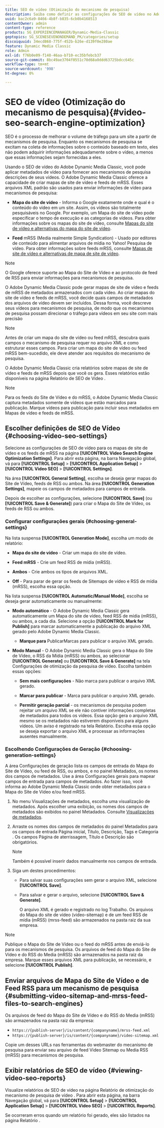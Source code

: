 ```yaml
---
title: SEO de vídeo (Otimização do mecanismo de pesquisa)
description: Saiba como definir as configurações de SEO de vídeo no Adobe Dynamic Media Classic.
uuid: bac2c6a9-8466-4b8f-b835-6cb0b4168513
contentOwner: admin
content-type: reference
products: SG_EXPERIENCEMANAGER/Dynamic-Media-Classic
geptopics: SG_SCENESEVENONDEMAND_PK/categories/setup
discoiquuid: 34ecd868-775f-452b-b26e-d139f0e280ae
feature: Dynamic Media Classic
role: Admin
exl-id: f76b0e09-f148-46aa-b710-ec35bfebcb37
source-git-commit: 8bc49ae3704f0551c70d68a0ddd63725bdcc645c
workflow-type: tm+mt
source-wordcount: '998'
ht-degree: 0%

---
```


# SEO de vídeo (Otimização do mecanismo de pesquisa){#video-seo-search-engine-optimization}

SEO é o processo de melhorar o volume de tráfego para um site a partir de mecanismos de pesquisa. Enquanto os mecanismos de pesquisa se excitam na coleta de informações sobre o conteúdo baseado em texto, eles não podem adquirir informações adequadamente sobre o vídeo, a menos que essas informações sejam fornecidas a eles.

Usando o SEO de vídeo do Adobe Dynamic Media Classic, você pode aplicar metadados de vídeo para fornecer aos mecanismos de pesquisa descrições de seus vídeos. O Adobe Dynamic Media Classic oferece a capacidade de criar mapas de site de vídeo e feeds de mRSS. Esses arquivos XML padrão são usados para enviar informações de vídeo para mecanismos de pesquisa:

* **Mapa do site de vídeo**  - Informa o Google exatamente onde e qual é o conteúdo do vídeo em um site. Assim, os vídeos são totalmente pesquisáveis no Google. Por exemplo, um Mapa do site de vídeo pode especificar o tempo de execução e as categorias de vídeos. Para obter informações sobre os mapas do site de vídeo, consulte [Mapas do site de vídeo e alternativas do mapa do site de vídeo](https://developers.google.com/search/docs/advanced/sitemaps/video-sitemaps?visit_id=637558394348624754-567115452&amp;rd=1).

* **Feed**  mRSS (Media realmente Simple Syndication) - Usado por editores de conteúdo para alimentar arquivos de mídia no Yahoo! Pesquisa de vídeo. Para obter informações sobre feeds mRSS, consulte [Mapas de site de vídeo e alternativas de mapa de site de vídeo](https://developers.google.com/search/docs/advanced/sitemaps/video-sitemaps?visit_id=637558394348624754-567115452&amp;rd=1).

>[!NOTE]
>
>O Google oferece suporte ao Mapa do Site de Vídeo e ao protocolo de feed de RSS para enviar informações para mecanismos de pesquisa.

O Adobe Dynamic Media Classic pode gerar mapas de site de vídeo e feeds de mRSS de metadados armazenados com cada vídeo. Ao criar mapas do site de vídeo e feeds de mRSS, você decide quais campos de metadados dos arquivos de vídeo devem ser incluídos. Dessa forma, você descreve seus vídeos para mecanismos de pesquisa, de modo que os mecanismos de pesquisa possam direcionar o tráfego para vídeos em seu site com mais precisão

>[!NOTE]
>
>Antes de criar um mapa do site de vídeo ou feed mRSS, descubra quais campos o mecanismo de pesquisa requer no arquivo XML e como estruturar esses campos. Para criar um mapa do site de vídeo ou feed mRSS bem-sucedido, ele deve atender aos requisitos do mecanismo de pesquisa.

O Adobe Dynamic Media Classic cria relatórios sobre mapas de site de vídeo e feeds de mRSS depois que você os gera. Esses relatórios estão disponíveis na página Relatório de SEO de Vídeo .

>[!NOTE]
>
>Para os feeds do Site de Vídeo e do mRSS, o Adobe Dynamic Media Classic captura metadados somente de vídeos que estão marcados para publicação. Marque vídeos para publicação para incluir seus metadados em Mapas de vídeo e feeds de mRSS.

## Escolher definições de SEO de Vídeo {#choosing-video-seo-settings}

Selecione as configurações de SEO de vídeo para os mapas de site de vídeo e os feeds de mRSS na página **[!UICONTROL Video Search Engine Optimization Settings]**. Para abrir esta página, na barra Navegação global, vá para **[!UICONTROL Setup]** > **[!UICONTROL Application Setup]** > **[!UICONTROL Video SEO]** > **[!UICONTROL Settings]**.

Na área **[!UICONTROL General Setting]**, escolha se deseja gerar mapas do Site de Vídeo, feeds de RSS ou ambos. Na área **[!UICONTROL Generation Settings]**, mapeie os campos de metadados para campos de entrada.

Depois de escolher as configurações, selecione **[!UICONTROL Save]** (ou **[!UICONTROL Save & Generate]**) para criar o Mapa do Site de Vídeo, os feeds de RSS ou ambos.

### Configurar configurações gerais {#choosing-general-settings}

Na lista suspensa **[!UICONTROL Generation Mode]**, escolha um modo de relatório:

* **Mapa do site de vídeo**  - Criar um mapa do site de vídeo.

* **Feed mRSS**  - Crie um feed RSS de mídia (mRSS).

* **Ambos**  - Crie ambos os tipos de arquivos XML.

* **Off**  - Para parar de gerar os feeds de Sitemaps de vídeo e RSS de mídia (mRSS), escolha essa opção.

Na lista suspensa **[!UICONTROL Automatic/Manual Mode]**, escolha se deseja gerar automaticamente ou manualmente:

* **Modo automático**  - O Adobe Dynamic Media Classic gera automaticamente um Mapa do site de vídeo, feed RSS de mídia (mRSS), ou ambos, a cada dia. Selecione a opção **[!UICONTROL Mark for Publish]** para marcar automaticamente a publicação do arquivo XML gerado pelo Adobe Dynamic Media Classic.

   * **Marque para** PublicarMarcas para publicar o arquivo XML gerado.

* **Modo Manual**  - O Adobe Dynamic Media Classic gera o Mapa do Site de Vídeo, o RSS da Mídia (mRSS) ou ambos, ao selecionar  **[!UICONTROL Generate]** ou  **[!UICONTROL Save & Generate]** na tela Configurações de otimização da pesquisa de vídeo. Escolha também essas opções:

   * **Sem mais configurações**  - Não marca para publicar o arquivo XML gerado.

   * **Marcar para publicar**  - Marca para publicar o arquivo XML gerado.

   * **Permitir geração parcial**  - os mecanismos de pesquisa podem rejeitar um arquivo XML se ele não contiver informações completas de metadados para todos os vídeos. Essa opção gera o arquivo XML mesmo se os metadados não estiverem disponíveis para alguns vídeos. Um aviso é registrado na tela Relatório. Escolha essa opção se deseja exportar o arquivo XML e processar as informações ausentes manualmente.

### Escolhendo Configurações de Geração {#choosing-generation-settings}

A área Configurações de geração lista os campos de entrada do Mapa do Site de Vídeo, ou feed de RSS, ou ambos, e no painel Metadados, os nomes dos campos de metadados. Use a área Configurações gerais para mapear campos de entrada para campos de metadados. Ao fazer isso, você informa ao Adobe Dynamic Media Classic onde obter metadados para o Mapa do Site de Vídeo e/ou feed mRSS.

1. No menu Visualizações de metadados, escolha uma visualização de metadados. Após escolher uma exibição, os nomes dos campos de metadados são exibidos no painel Metadados.
Consulte [Visualizações de metadados](application-setup.md#metadata_views).
1. Arraste os nomes dos campos de metadados do painel Metadados para os campos de entrada Página inicial, Título, Descrição, Tags e Categoria . Os campos Página de aterrissagem, Título e Descrição são obrigatórios.

   >[!NOTE]
   >
   >Também é possível inserir dados manualmente nos campos de entrada.

1. Siga um destes procedimentos:

   * Para salvar suas configurações sem gerar o arquivo XML, selecione **[!UICONTROL Save]**.
   * Para salvar e gerar o arquivo, selecione **[!UICONTROL Save & Generate]**.

      O arquivo XML é gerado e registrado no log Trabalho. Os arquivos do Mapa do site de vídeo (video-sitemap) e de um feed RSS de mídia (mRSS) (mrss-feed) são armazenados na pasta raiz da sua empresa.

>[!NOTE]
>
>Publique o Mapa do Site de Vídeo ou o feed do mRSS antes de enviá-lo para os mecanismos de pesquisa. Os arquivos de feed do Mapa do Site de Vídeo e do RSS do Media (mRSS) são armazenados na pasta raiz da empresa. Marque esses arquivos XML para publicação, se necessário, e selecione **[!UICONTROL Publish]**.

## Enviar arquivos de Mapa do Site de Vídeo e de Feed RSS para um mecanismo de pesquisa {#submitting-video-sitemap-and-mrss-feed-files-to-search-engines}

Os arquivos de feed do Mapa do Site de Vídeo e do RSS do Media (mRSS) são armazenados na pasta raiz da empresa:

* `https://{publish-server}/is/content/{companyname}/mrss-feed.xml`
* `https://{publish-server}/is/content/{companyname}/video-sitemap.xml`

Copie um desses URLs nas ferramentas do webmaster do mecanismo de pesquisa para enviar seu arquivo de feed Video Sitemap ou Media RSS (mRSS) para mecanismos de pesquisa.

## Exibir relatórios de SEO de vídeo {#viewing-video-seo-reports}

Visualize relatórios de SEO de vídeo na página Relatório de otimização do mecanismo de pesquisa de vídeo . Para abrir esta página, na barra Navegação global, vá para **[!UICONTROL Setup]** > **[!UICONTROL Application Setup]** > **[!UICONTROL Video SEO]** > **[!UICONTROL Reports]**.

Se ocorreram erros quando um relatório foi gerado, eles são listados na página Relatório .
